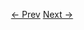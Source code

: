 
<p align="center">
<a href="./02-Reducer_and_Store.md"><- Prev</a>
<a href="./04-React_Counter_Example.md">Next -></a>
</p>
